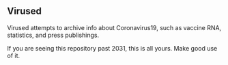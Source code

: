 ## Virused

Virused attempts to archive info about Coronavirus19, such as vaccine RNA, statistics,
and press publishings.

If you are seeing this repository past 2031, this is all yours. Make good use of it.
